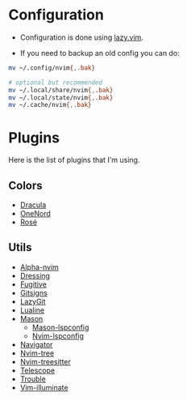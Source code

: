 # Configuration

- Configuration is done using [lazy.vim](https://github.com/folke/lazy.nvim).

- If you need to backup an old config you can do:
```sh
mv ~/.config/nvim{,.bak}

# optional but recommended
mv ~/.local/share/nvim{,.bak}
mv ~/.local/state/nvim{,.bak}
mv ~/.cache/nvim{,.bak}
```

# Plugins

Here is the list of plugins that I'm using.

## Colors
- [Dracula](https://github.com/dracula/vim)
- [OneNord](https://github.com/rmehri01/onenord.nvim)
- [Rosé](https://github.com/rose-pine/neovim)

## Utils
- [Alpha-nvim](https://github.com/goolord/alpha-nvim)
- [Dressing](https://github.com/stevearc/dressing.nvim)
- [Fugitive](https://github.com/tpope/vim-fugitive)
- [Gitsigns](https://github.com/lewis6991/gitsigns.nvim)
- [LazyGit](https://github.com/kdheepak/lazygit.nvim)
- [Lualine](https://github.com/nvim-lualine/lualine.nvim)
- [Mason](https://github.com/williamboman/mason.nvim)
  - [Mason-lspconfig](https://github.com/williamboman/mason-lspconfig.nvim)
  - [Nvim-lspconfig](https://github.com/neovim/nvim-lspconfig)
- [Navigator](https://github.com/ray-x/navigator.lua)
- [Nvim-tree](https://github.com/nvim-tree/nvim-tree.lua)
- [Nvim-treesitter](https://github.com/nvim-treesitter/nvim-treesitter)
- [Telescope](https://github.com/nvim-telescope/telescope.nvim)
- [Trouble](https://github.com/folke/trouble.nvim)
- [Vim-illuminate](https://github.com/RRethy/vim-illuminate)
